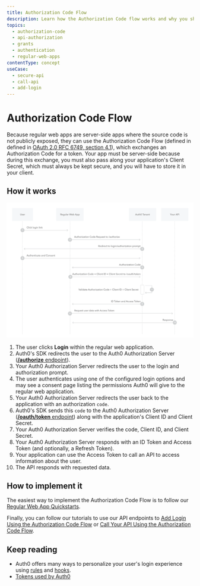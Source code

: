 ```yaml
---
title: Authorization Code Flow
description: Learn how the Authorization Code flow works and why you should use it for regular web apps.
topics:
  - authorization-code
  - api-authorization
  - grants
  - authentication
  - regular-web-apps
contentType: concept
useCase:
  - secure-api
  - call-api
  - add-login
---
```

# Authorization Code Flow

Because regular web apps are server-side apps where the source code is not publicly exposed, they can use the Authorization Code Flow (defined in defined in [OAuth 2.0 RFC 6749, section 4.1](https://tools.ietf.org/html/rfc6749#section-4.1)), which exchanges an Authorization Code for a token. Your app must be server-side because during this exchange, you must also pass along your application's Client Secret, which must always be kept secure, and you will have to store it in your client.

## How it works

![Authorization Code Flow Authentication Sequence](/media/articles/flows/concepts/auth-sequence-auth-code.png)


1. The user clicks **Login** within the regular web application.
2. Auth0's SDK redirects the user to the Auth0 Authorization Server ([**/authorize** endpoint](/api/authentication#authorization-code-grant)).
3. Your Auth0 Authorization Server redirects the user to the login and authorization prompt.
4. The user authenticates using one of the configured login options and may see a consent page listing the permissions Auth0 will give to the regular web application.
5. Your Auth0 Authorization Server redirects the user back to the application with an authorization `code`.
6. Auth0's SDK sends this `code` to the Auth0 Authorization Server ([**/oauth/token** endpoint](/api/authentication?http#authorization-code-flow43)) along with the application's Client ID and Client Secret.
7. Your Auth0 Authorization Server verifies the code, Client ID, and Client Secret.
8. Your Auth0 Authorization Server responds with an ID Token and Access Token (and optionally, a Refresh Token).
9. Your application can use the Access Token to call an API to access information about the user.
10. The API responds with requested data.


## How to implement it

The easiest way to implement the Authorization Code Flow is to follow our [Regular Web App Quickstarts](/quickstart/webapp).

Finally, you can follow our tutorials to use our API endpoints to [Add Login Using the Authorization Code Flow](/flows/guides/auth-code/add-login-auth-code) or [Call Your API Using the Authorization Code Flow](/flows/guides/auth-code/call-api-auth-code).

## Keep reading

- Auth0 offers many ways to personalize your user's login experience using [rules](/rules) and [hooks](/hooks).
- [Tokens used by Auth0](/tokens)
